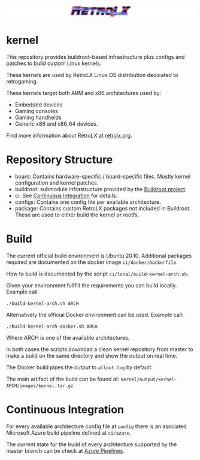 ![RetroLX](retrolx-logo.png)

# kernel

This repository provides buildroot-based infrastructure plus configs and patches to build custom Linux kernels.

These kernels are used by RetroLX Linux OS distribution dedicated to retrogaming. 

These kernels target both ARM and x86 architectures used by:
- Embedded devices
- Gaming consoles
- Gaming handhelds
- Generic x86 and x86_64 devices.

Find more information about RetroLX at [retrolx.org](https://retrolx.org).

# Repository Structure
- board: Contains hardware-specific / board-specific files. Mostly kernel configuration and kernel patches.
- buildroot: submodule infrastructure provided by the [Buildroot project](https://buildroot.org/).
- ci: See [Continuous Integration](#Continuous) for details.
- configs: Contains one config file per available architecture.
- package: Contains custom RetroLX packages not included in Buildroot. These are used to either build the kernel or rootfs.

# Build

The current official build environment is Ubuntu 20.10. Additional packages required are documented on the docker image ``ci/docker/Dockerfile``.

How to build is documented by the script ``ci/local/build-kernel-arch.sh``.

Given your environment fullfill the requirements you can build locally. Example call:
```
./build-kernel-arch.sh ARCH
```

Alternatively the official Docker environment can be used. Example call:
```
./build-kernel-arch-docker.sh ARCH
```

Where ARCH is one of the available architectures.

In both cases the scripts download a clean kernel repository from master to make a build on the same directory and show the output on real time.

The Docker build pipes the output to ``allout.log`` by default.

The main artifact of the build can be found at: ``kernel/output/kernel-ARCH/images/kernel.tar.gz``.

# Continuous Integration

For every available architecture config file at ``config`` there is an asociated Microsoft Azure build pipeline defined at ``ci/azure``.

The current state for the build of every architecture supported by the master branch can be check at [Azure Pipelines](https://dev.azure.com/retrolx/RetroLX%20kernels/_build?view=folders).